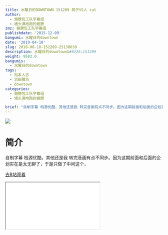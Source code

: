 ```yaml
---
title: 水曜日的DOWNTOWN 151209 鸽子VS人 cut
author:
  - 翅膀包工队字幕组
  - 墙头满地跑的翅膀
zmz: 翅膀包工队字幕组
publishdate: '2015-12-09'
bangumi: 水曜日的downtown
date: '2019-04-18'
slug: 2018-06-18-151209-25138639
description: 水曜日的downtown&#8226;151209
weight: 9582.0
bangumis:
  - 水曜日的downtown
tags:
  - 松本人志
  - 浜田雅功
  - downtown
categories:
  - 翅膀包工队字幕组
  - 墙头满地跑的翅膀

brief: "自制字幕 档源优酷，其他还是我 转完音画有点不同步。因为这期前面和后面的企划实在是太无聊了，于是只做了中间这个，"
---
```

![](https://i.imgur.com/8ADsIdA.jpg)
# 简介  
自制字幕
档源优酷，其他还是我
转完音画有点不同步。因为这期前面和后面的企划实在是太无聊了，于是只做了中间这个，  

[去B站观看](https://www.bilibili.com/video/av25138639/)
<div class ="resp-container"><iframe class="testiframe" src="//player.bilibili.com/player.html?aid=25138639"", scrolling="no", allowfullscreen="true" > </iframe></div> 
